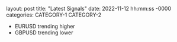 layout: post
title: "Latest Signals"
date: 2022-11-12 hh:mm:ss -0000
categories: CATEGORY-1 CATEGORY-2

* EURUSD trending higher
* GBPUSD trending lower
